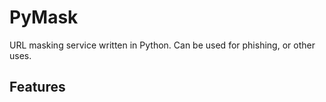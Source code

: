 # PyMask
URL masking service written in Python. Can be used for phishing, or other uses.

## Features